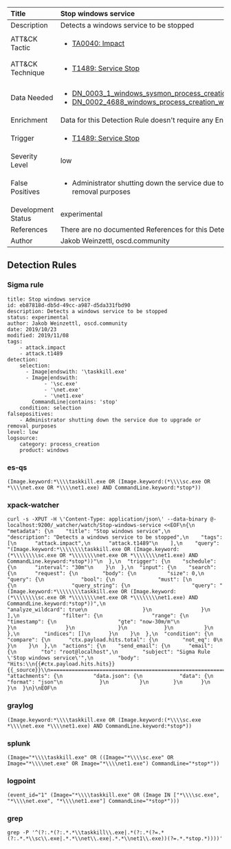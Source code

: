 | Title                | Stop windows service                                                                                                                                                 |
|:---------------------|:------------------------------------------------------------------------------------------------------------------------------------------------------------|
| Description          | Detects a windows service to be stopped                                                                                                                                           |
| ATT&amp;CK Tactic    |  <ul><li>[TA0040: Impact](https://attack.mitre.org/tactics/TA0040)</li></ul>  |
| ATT&amp;CK Technique | <ul><li>[T1489: Service Stop](https://attack.mitre.org/techniques/T1489)</li></ul>  |
| Data Needed          | <ul><li>[DN_0003_1_windows_sysmon_process_creation](../Data_Needed/DN_0003_1_windows_sysmon_process_creation.md)</li><li>[DN_0002_4688_windows_process_creation_with_commandline](../Data_Needed/DN_0002_4688_windows_process_creation_with_commandline.md)</li></ul>  |
| Enrichment           |  Data for this Detection Rule doesn't require any Enrichments.  |
| Trigger              | <ul><li>[T1489: Service Stop](../Triggers/T1489.md)</li></ul>  |
| Severity Level       | low |
| False Positives      | <ul><li>Administrator shutting down the service due to upgrade or removal purposes</li></ul>  |
| Development Status   | experimental |
| References           |  There are no documented References for this Detection Rule yet  |
| Author               | Jakob Weinzettl, oscd.community |


## Detection Rules

### Sigma rule

```
title: Stop windows service
id: eb87818d-db5d-49cc-a987-d5da331fbd90
description: Detects a windows service to be stopped
status: experimental
author: Jakob Weinzettl, oscd.community
date: 2019/10/23
modified: 2019/11/08
tags:
    - attack.impact
    - attack.t1489
detection:
    selection:
      - Image|endswith: '\taskkill.exe'
      - Image|endswith:
            - '\sc.exe'
            - '\net.exe'
            - '\net1.exe'
        CommandLine|contains: 'stop'
    condition: selection
falsepositives:
    - Administrator shutting down the service due to upgrade or removal purposes
level: low
logsource:
    category: process_creation
    product: windows

```





### es-qs
    
```
(Image.keyword:*\\\\taskkill.exe OR (Image.keyword:(*\\\\sc.exe OR *\\\\net.exe OR *\\\\net1.exe) AND CommandLine.keyword:*stop*))
```


### xpack-watcher
    
```
curl -s -XPUT -H \'Content-Type: application/json\' --data-binary @- localhost:9200/_watcher/watch/Stop-windows-service <<EOF\n{\n  "metadata": {\n    "title": "Stop windows service",\n    "description": "Detects a windows service to be stopped",\n    "tags": [\n      "attack.impact",\n      "attack.t1489"\n    ],\n    "query": "(Image.keyword:*\\\\\\\\taskkill.exe OR (Image.keyword:(*\\\\\\\\sc.exe OR *\\\\\\\\net.exe OR *\\\\\\\\net1.exe) AND CommandLine.keyword:*stop*))"\n  },\n  "trigger": {\n    "schedule": {\n      "interval": "30m"\n    }\n  },\n  "input": {\n    "search": {\n      "request": {\n        "body": {\n          "size": 0,\n          "query": {\n            "bool": {\n              "must": [\n                {\n                  "query_string": {\n                    "query": "(Image.keyword:*\\\\\\\\taskkill.exe OR (Image.keyword:(*\\\\\\\\sc.exe OR *\\\\\\\\net.exe OR *\\\\\\\\net1.exe) AND CommandLine.keyword:*stop*))",\n                    "analyze_wildcard": true\n                  }\n                }\n              ],\n              "filter": {\n                "range": {\n                  "timestamp": {\n                    "gte": "now-30m/m"\n                  }\n                }\n              }\n            }\n          }\n        },\n        "indices": []\n      }\n    }\n  },\n  "condition": {\n    "compare": {\n      "ctx.payload.hits.total": {\n        "not_eq": 0\n      }\n    }\n  },\n  "actions": {\n    "send_email": {\n      "email": {\n        "to": "root@localhost",\n        "subject": "Sigma Rule \'Stop windows service\'",\n        "body": "Hits:\\n{{#ctx.payload.hits.hits}}{{_source}}\\n================================================================================\\n{{/ctx.payload.hits.hits}}",\n        "attachments": {\n          "data.json": {\n            "data": {\n              "format": "json"\n            }\n          }\n        }\n      }\n    }\n  }\n}\nEOF\n
```


### graylog
    
```
(Image.keyword:*\\\\taskkill.exe OR (Image.keyword:(*\\\\sc.exe *\\\\net.exe *\\\\net1.exe) AND CommandLine.keyword:*stop*))
```


### splunk
    
```
(Image="*\\\\taskkill.exe" OR ((Image="*\\\\sc.exe" OR Image="*\\\\net.exe" OR Image="*\\\\net1.exe") CommandLine="*stop*"))
```


### logpoint
    
```
(event_id="1" (Image="*\\\\taskkill.exe" OR (Image IN ["*\\\\sc.exe", "*\\\\net.exe", "*\\\\net1.exe"] CommandLine="*stop*")))
```


### grep
    
```
grep -P '^(?:.*(?:.*.*\\taskkill\\.exe|.*(?:.*(?=.*(?:.*.*\\sc\\.exe|.*.*\\net\\.exe|.*.*\\net1\\.exe))(?=.*.*stop.*))))'
```



